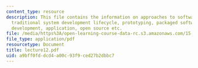 ```yaml
---
content_type: resource
description: This file contains the information on approaches to software development,
  traditional system development lifecycle, prototyping, packaged software, end user
  development, application, open source etc.
file: /media/https%3A/open-learning-course-data-rc.s3.amazonaws.com/15-561-information-technology-essentials-spring-2005/a9bff0fddcd4a00c93f9ced27b2dbbc7_lecture12.pdf
file_type: application/pdf
resourcetype: Document
title: lecture12.pdf
uid: a9bff0fd-dcd4-a00c-93f9-ced27b2dbbc7
---
```

